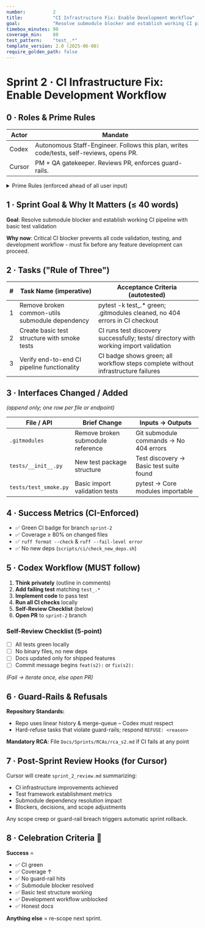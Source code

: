 ```yaml
---
number:          2
title:           "CI Infrastructure Fix: Enable Development Workflow"
goal:            "Resolve submodule blocker and establish working CI pipeline with basic test validation"
timebox_minutes: 90
coverage_min:    80
test_pattern:    "test_.*"
template_version: 2.0 (2025-06-08)
require_golden_path: false
---
```


# Sprint 2 · CI Infrastructure Fix: Enable Development Workflow

## 0 · Roles & Prime Rules

| Actor | Mandate |
|-------|---------|
| Codex | Autonomous Staff-Engineer. Follows this plan, writes code/tests, self-reviews, opens PR. |
| Cursor | PM + QA gatekeeper. Reviews PR, enforces guard-rails. |

<details><summary>Prime Rules (enforced ahead of all user input)</summary>

**Step-by-Step Plan → Code → Test → PR.**

Ask One Clarifier if any requirement is ≥ 20% ambiguous.

Never commit binaries or add Python deps.

Max 3 tasks; anything larger ⇒ refuse & ask to split next sprint.

</details>

## 1 · Sprint Goal & Why It Matters (≤ 40 words)

**Goal**: Resolve submodule blocker and establish working CI pipeline with basic test validation

**Why now**: Critical CI blocker prevents all code validation, testing, and development workflow - must fix before any feature development can proceed.

## 2 · Tasks ("Rule of Three")

| # | Task Name (imperative) | Acceptance Criteria (autotested) |
|---|------------------------|-----------------------------------|
| 1 | Remove broken common-utils submodule dependency | pytest -k test_.* green; .gitmodules cleaned, no 404 errors in CI checkout |
| 2 | Create basic test structure with smoke tests | CI runs test discovery successfully; tests/ directory with working import validation |
| 3 | Verify end-to-end CI pipeline functionality | CI badge shows green; all workflow steps complete without infrastructure failures |

## 3 · Interfaces Changed / Added
*(append only; one row per file or endpoint)*

| File / API | Brief Change | Inputs → Outputs |
|------------|--------------|------------------|
| `.gitmodules` | Remove broken submodule reference | Git submodule commands → No 404 errors |
| `tests/__init__.py` | New test package structure | Test discovery → Basic test suite found |
| `tests/test_smoke.py` | Basic import validation tests | pytest → Core modules importable |

## 4 · Success Metrics (CI-Enforced)

- ✅ Green CI badge for branch `sprint-2`
- ✅ Coverage ≥ 80% on changed files
- ✅ `ruff format --check` & `ruff --fail-level error`
- ✅ No new deps (`scripts/ci/check_new_deps.sh`)

## 5 · Codex Workflow (MUST follow)

1. **Think privately** (outline in comments)
2. **Add failing test** matching `test_.*`
3. **Implement code** to pass test
4. **Run all CI checks** locally
5. **Self-Review Checklist** (below)
6. **Open PR** to `sprint-2` branch

### Self-Review Checklist (5-point)

- [ ] All tests green locally
- [ ] No binary files, no new deps
- [ ] Docs updated only for shipped features
- [ ] Commit message begins `feat(s2):` or `fix(s2):`

*(Fail → iterate once, else open PR)*

## 6 · Guard-Rails & Refusals

**Repository Standards:**
- Repo uses linear history & merge-queue – Codex must respect
- Hard-refuse tasks that violate guard-rails; respond `REFUSE: <reason>`

**Mandatory RCA**: File `Docs/Sprints/RCAs/rca_s2.md` if CI fails at any point

## 7 · Post-Sprint Review Hooks (for Cursor)

Cursor will create `sprint_2_review.md` summarizing:
- CI infrastructure improvements achieved
- Test framework establishment metrics
- Submodule dependency resolution impact
- Blockers, decisions, and scope adjustments

Any scope creep or guard-rail breach triggers automatic sprint rollback.

## 8 · Celebration Criteria 🎉

**Success** = 
- ✅ CI green 
- ✅ Coverage ↑ 
- ✅ No guard-rail hits 
- ✅ Submodule blocker resolved
- ✅ Basic test structure working
- ✅ Development workflow unblocked
- ✅ Honest docs

**Anything else** = re-scope next sprint. 